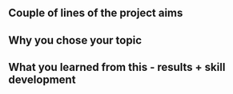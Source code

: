 ## Couple of lines of the project aims

## Why you chose your topic

## What you learned from this - results + skill development
